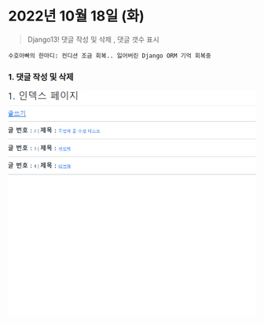 # 2022년 10월 18일 (화)

> Django13! 댓글 작성 및 삭제 , 댓글 갯수 표시



`수호아빠의 한마디: 컨디션 조금 회복.. 잃어버린 Django ORM 기억 회복중  `



### 1. 댓글 작성 및 삭제

![Django1018](assets/Django1018.gif)
